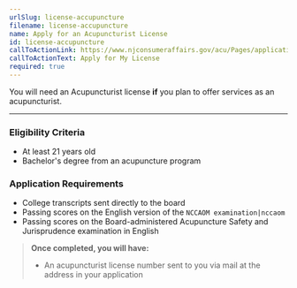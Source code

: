 ```yaml
---
urlSlug: license-accupuncture
filename: license-accupuncture
name: Apply for an Acupuncturist License
id: license-accupuncture
callToActionLink: https://www.njconsumeraffairs.gov/acu/Pages/applications.aspx
callToActionText: Apply for My License
required: true
---
```

You will need an Acupuncturist license **if** you plan to offer services as an acupuncturist. 

- - -
### Eligibility Criteria
- At least 21 years old
- Bachelor's degree from an acupuncture program

### Application Requirements
- College transcripts sent directly to the board 
- Passing scores on the English version of the  `NCCAOM examination|nccaom`
- Passing scores on the Board-administered Acupuncture Safety and Jurisprudence examination in English 

>**Once completed, you will have:**
>- An acupuncturist license number sent to you via mail at the address in your application
